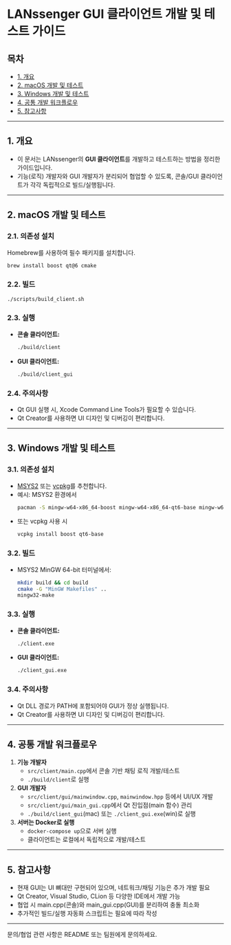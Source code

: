 # LANssenger GUI 클라이언트 개발 및 테스트 가이드

## 목차

- [1. 개요](#1-개요)
- [2. macOS 개발 및 테스트](#2-macos-개발-및-테스트)
- [3. Windows 개발 및 테스트](#3-windows-개발-및-테스트)
- [4. 공통 개발 워크플로우](#4-공통-개발-워크플로우)
- [5. 참고사항](#5-참고사항)

---

## 1. 개요

- 이 문서는 LANssenger의 **GUI 클라이언트**를 개발하고 테스트하는 방법을 정리한 가이드입니다.
- 기능(로직) 개발자와 GUI 개발자가 분리되어 협업할 수 있도록, 콘솔/GUI 클라이언트가 각각 독립적으로 빌드/실행됩니다.

---

## 2. macOS 개발 및 테스트

### 2.1. 의존성 설치

Homebrew를 사용하여 필수 패키지를 설치합니다.

```bash
brew install boost qt@6 cmake
```

### 2.2. 빌드

```bash
./scripts/build_client.sh
```

### 2.3. 실행

- **콘솔 클라이언트:**
  ```bash
  ./build/client
  ```
- **GUI 클라이언트:**
  ```bash
  ./build/client_gui
  ```

### 2.4. 주의사항

- Qt GUI 실행 시, Xcode Command Line Tools가 필요할 수 있습니다.
- Qt Creator를 사용하면 UI 디자인 및 디버깅이 편리합니다.

---

## 3. Windows 개발 및 테스트

### 3.1. 의존성 설치

- [MSYS2](https://www.msys2.org/) 또는 [vcpkg](https://vcpkg.io/)를 추천합니다.
- 예시: MSYS2 환경에서
  ```bash
  pacman -S mingw-w64-x86_64-boost mingw-w64-x86_64-qt6-base mingw-w64-x86_64-cmake
  ```
- 또는 vcpkg 사용 시
  ```bash
  vcpkg install boost qt6-base
  ```

### 3.2. 빌드

- MSYS2 MinGW 64-bit 터미널에서:
  ```bash
  mkdir build && cd build
  cmake -G "MinGW Makefiles" ..
  mingw32-make
  ```

### 3.3. 실행

- **콘솔 클라이언트:**
  ```bash
  ./client.exe
  ```
- **GUI 클라이언트:**
  ```bash
  ./client_gui.exe
  ```

### 3.4. 주의사항

- Qt DLL 경로가 PATH에 포함되어야 GUI가 정상 실행됩니다.
- Qt Creator를 사용하면 UI 디자인 및 디버깅이 편리합니다.

---

## 4. 공통 개발 워크플로우

1. **기능 개발자**
   - `src/client/main.cpp`에서 콘솔 기반 채팅 로직 개발/테스트
   - `./build/client`로 실행
2. **GUI 개발자**
   - `src/client/gui/mainwindow.cpp`, `mainwindow.hpp` 등에서 UI/UX 개발
   - `src/client/gui/main_gui.cpp`에서 Qt 진입점(main 함수) 관리
   - `./build/client_gui`(mac) 또는 `./client_gui.exe`(win)로 실행
3. **서버는 Docker로 실행**
   - `docker-compose up`으로 서버 실행
   - 클라이언트는 로컬에서 독립적으로 개발/테스트

---

## 5. 참고사항

- 현재 GUI는 UI 뼈대만 구현되어 있으며, 네트워크/채팅 기능은 추가 개발 필요
- Qt Creator, Visual Studio, CLion 등 다양한 IDE에서 개발 가능
- 협업 시 main.cpp(콘솔)와 main_gui.cpp(GUI)를 분리하여 충돌 최소화
- 추가적인 빌드/실행 자동화 스크립트는 필요에 따라 작성

---

문의/협업 관련 사항은 README 또는 팀원에게 문의하세요.
